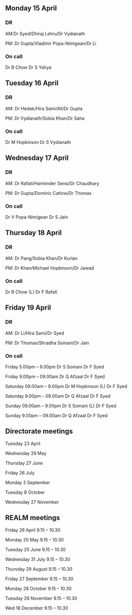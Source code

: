 ## Monday 15 April

### DR 
AM:Dr Syed/Dhiraj Lehru/Dr Vydianath

PM: Dr Gupta/Vladimir Popa-Nimigean/Dr Li

### On call
Dr B Chow	Dr S Yahya

## Tuesday 16 April

### DR 
AM: Dr Hedak/Hira Sami/All/Dr Gupta

PM: Dr Vydianath/Sobia Khan/Dr Saha

### On call
Dr M Hopkinson	Dr S Vydianath

## Wednesday 17 April

### DR 
AM: Dr Rafati/Harminder Sensi/Dr Chaudhary

PM: Dr Gupta/Dominic Catlow/Dr Thomas

### On call
Dr V Popa-Nimigean	Dr S Jain 


## Thursday 18 April

### DR 
AM: Dr Pang/Sobia Khan/Dr Kurian

PM: Dr Khan/Michael Hopkinson/Dr Jawad

### On call
Dr B Chow (L)	Dr F Rafati


## Friday 19 April

### DR 
AM: Dr Li/Hira Sami/Dr Syed

PM: Dr Thomas/Shradha Somani/Dr Jain

### On call
Friday 5.00pm – 9.00pm	Dr S Somani	Dr F Syed

Friday 9.00pm – 09.00am	Dr Q Afzaal	Dr F Syed

Saturday 09.00am – 9.00pm	Dr M Hopkinson (L)	Dr F Syed

Saturday 9.00pm – 09.00am	Dr Q Afzaal	Dr F Syed

Sunday 09.00am – 9.00pm	Dr S Somani (L)	Dr F Syed

Sunday 9.00pm – 09.00am	Dr Q Afzaal	Dr F Syed

## Directorate meetings

Tuesday 23 April

Wednesday 29 May

Thursday 27 June

Friday 26 July

Monday 2 September

Tuesday 8 October

Wednesday 27 November


## REALM meetings

Friday 26 April	9.15 – 10.30

Monday 20 May	9.15 – 10.30	

Tuesday 25 June 9.15 – 10.30	

Wednesday 31 July 	9.15 – 10.30	

Thursday 29 August	9.15 – 10.30	

Friday 27 September	9.15 – 10.30	

Monday 28 October  9.15 – 10.30	

Tuesday 26 November	9.15 – 10.30	

Wed 18 December	9.15 – 10.30	





